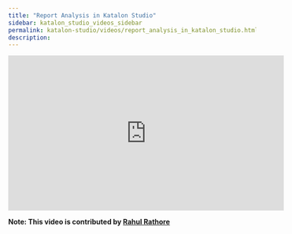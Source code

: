 ```yaml
---
title: "Report Analysis in Katalon Studio"
sidebar: katalon_studio_videos_sidebar
permalink: katalon-studio/videos/report_analysis_in_katalon_studio.html
description: 
---
```

<iframe width="560" height="315" src="https://www.youtube.com/embed/RltiO5G4I0Y" title="YouTube video player" frameborder="0" allow="accelerometer; autoplay; clipboard-write; encrypted-media; gyroscope; picture-in-picture" allowfullscreen></iframe>

**Note: This video is contributed by [Rahul Rathore](https://www.youtube.com/user/fluxay44)**
